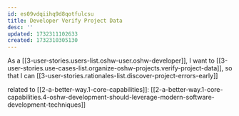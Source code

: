```yaml
---
id: es09vdqiihq9d8qotfulcsu
title: Developer Verify Project Data
desc: ''
updated: 1732311102633
created: 1732310305130
---
```


As a [[3-user-stories.users-list.oshw-user.oshw-developer]],
I want to [[3-user-stories.use-cases-list.organize-oshw-projects.verify-project-data]],
so that I can [[3-user-stories.rationales-list.discover-project-errors-early]]

related to [[2-a-better-way.1-core-capabilities]]: [[2-a-better-way.1-core-capabilities.4-oshw-development-should-leverage-modern-software-development-techniques]]
